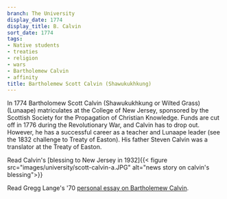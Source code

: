 ```yaml
---
branch: The University
display_date: 1774
display_title: B. Calvin
sort_date: 1774
tags:
- Native students
- treaties
- religion
- wars
- Bartholemew Calvin
- affinity
title: Bartholemew Scott Calvin (Shawukukhkung)
---
```


In 1774 Bartholomew Scott Calvin (Shawukukhkung or Wilted Grass) (Lunaape) matriculates at the College of New Jersey, sponsored by the Scottish Society for the Propagation of Christian Knowledge. Funds are cut off in 1776 during the Revolutionary War, and Calvin has to drop out. However, he has a successful career as a teacher and Lunaape leader (see the 1832 challenge to Treaty of Easton). His father Steven Calvin was a translator at the Treaty of Easton.

Read Calvin's [blessing to New Jersey in 1932]{{< figure src="images/university/scott-calvin-a.JPG" alt="news story on calvin's blessing">}}

Read Gregg Lange's '70 [personal essay on Bartholemew Calvin](https://drive.google.com/file/d/1bO3Ky5J7rm-c-ZazAR1vJElYD5vVdho5/view).
